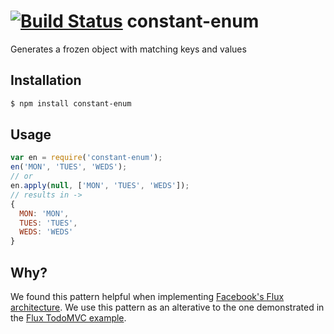 [![Build Status](https://travis-ci.org/Dakuan/constant-enum.svg?branch=master)](https://travis-ci.org/Dakuan/constant-enum)
constant-enum
=============

Generates a frozen object with matching keys and values

## Installation

```bash
$ npm install constant-enum
```

## Usage

```javascript
var en = require('constant-enum');
en('MON', 'TUES', 'WEDS');
// or
en.apply(null, ['MON', 'TUES', 'WEDS']);
// results in ->
{
  MON: 'MON',
  TUES: 'TUES',
  WEDS: 'WEDS'
}
```

## Why?
We found this pattern helpful when implementing [Facebook's Flux architecture](http://facebook.github.io/react/docs/flux-overview.html). We use this pattern as an alterative to the one demonstrated in the [Flux TodoMVC example](https://github.com/facebook/flux/blob/master/examples/flux-todomvc/js/constants/TodoConstants.js).
